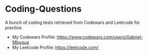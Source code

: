 # Coding-Questions

A bunch of coding tests retrieved from Codewars and Leetcode for practice.

* My Codewars Profile: https://www.codewars.com/users/Gabriel-Mbugua
* My Leetcode Profile: https://leetcode.com/
